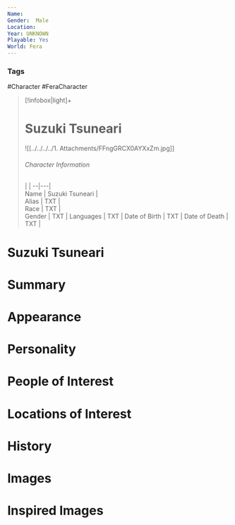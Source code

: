 ```yaml
---
Name: 
Gender:  Male
Location: 
Year: UNKNOWN
Playable: Yes
World: Fera
---
```


### Tags
#Character #FeraCharacter 

> [!infobox|light]+  
> # Suzuki Tsuneari  
> ![[../../../../1. Attachments/FFngGRCX0AYXxZm.jpg]]
> ###### Character Information
>  |   |
> --|---|  
> Name | Suzuki Tsuneari |  
> Alias | TXT |  
> Race | TXT |  
> Gender | TXT |
> Languages | TXT |
> Date of Birth | TXT |
> Date of Death | TXT |

# Suzuki Tsuneari

# Summary

# Appearance

# Personality

# People of Interest

# Locations of Interest

# History

# Images

# Inspired Images
